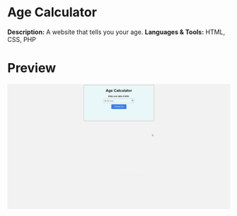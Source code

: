 # Age Calculator

**Description:** A website that tells you your age.
**Languages & Tools:** HTML, CSS, PHP

# Preview
![](https://github.com/NotYoel/Web-Development-Projects/blob/main/Age%20Calculator/photos/preview.gif)
